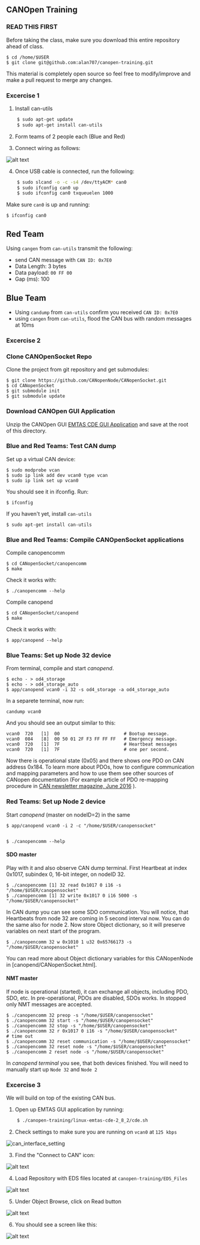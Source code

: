 CANOpen Training
-----------------------------------

### READ THIS FIRST

Before taking the class, make sure you download this entire repository ahead of class.

    $ cd /home/$USER
    $ git clone git@github.com:alan707/canopen-training.git
    
This material is completely open source so feel free to modify/improve and make a pull request to merge any changes.


### Excercise 1

1. Install can-utils
```sh
    $ sudo apt-get update
    $ sudo apt-get install can-utils
```
2. Form teams of 2 people each (Blue and Red)

3. Connect wiring as follows:

![alt text](img/red_blue_teams.png)

4. Once USB cable is connected, run the following:

```sh
    $ sudo slcand -o -c -s4 /dev/ttyACM* can0
    $ sudo ifconfig can0 up
    $ sudo ifconfig can0 txqueuelen 1000 
```

Make sure `can0` is up and running:
    
    $ ifconfig can0
    

## Red Team

Using `cangen` from `can-utils` transmit the following:
- send CAN message with `CAN ID: 0x7E0`
- Data Length: 3 bytes
- Data payload: `00 FF 00`
- Gap (ms): 100

## Blue Team

- Using `candump` from `can-utils` confirm you received `CAN ID: 0x7E0`
- using `cangen` from `can-utils`, flood the CAN bus with random messages at 10ms


### Excercise 2

### Clone CANOpenSocket Repo

Clone the project from git repository and get submodules:

    $ git clone https://github.com/CANopenNode/CANopenSocket.git
    $ cd CANopenSocket
    $ git submodule init
    $ git submodule update


### Download CANOpen GUI Application

Unzip the CANOpen GUI [EMTAS CDE GUI Application](zipped_archives/linux-emtas-cde-2_8_2.zip) and save at the root of this directory.

### Blue and Red Teams: Test CAN dump

Set up a virtual CAN device:

    $ sudo modprobe vcan
    $ sudo ip link add dev vcan0 type vcan
    $ sudo ip link set up vcan0
    
You should see it in ifconfig.  Run:

    $ ifconfig

If you haven't yet, install `can-utils`

    $ sudo apt-get install can-utils

### Blue and Red Teams: Compile CANOpenSocket applications

Compile canopencomm

    $ cd CANopenSocket/canopencomm
    $ make

Check it works with:

    $ ./canopencomm --help
    
Compile canopend

    $ cd CANopenSocket/canopend
    $ make

Check it works with:

    $ app/canopend --help


### Blue Teams: Set up Node 32 device

From terminal, compile and start *canopend*.

    $ echo - > od4_storage
    $ echo - > od4_storage_auto
    $ app/canopend vcan0 -i 32 -s od4_storage -a od4_storage_auto

In a separete terminal, now run: 

    candump vcan0
    
And you should see an output similar to this:

    vcan0  720   [1]  00                        # Bootup message.
    vcan0  084   [8]  00 50 01 2F F3 FF FF FF   # Emergency message.
    vcan0  720   [1]  7F                        # Heartbeat messages
    vcan0  720   [1]  7F                        # one per second.


Now there is operational state (0x05) and there shows one PDO on CAN
address 0x184. To learn more about PDOs, how to configure communication
and mapping parameters and how to use them see other sources of CANopen
documentation (For example article of PDO re-mapping procedure in [CAN
newsletter magazine, June 2016](http://can-newsletter.org/engineering/engineering-miscellaneous/160601_can-newsletter-magazine-june-2016) ).

### Red Teams: Set up Node 2 device

Start *canopend* (master on nodeID=2) in the same

    $ app/canopend vcan0 -i 2 -c "/home/$USER/canopensocket"


    $ ./canopencomm --help

#### SDO master

Play with it and also observe CAN dump terminal. First Heartbeat at
index 0x1017, subindex 0, 16-bit integer, on nodeID 32.

    $ ./canopencomm [1] 32 read 0x1017 0 i16 -s "/home/$USER/canopensocket"
    $ ./canopencomm [1] 32 write 0x1017 0 i16 5000 -s "/home/$USER/canopensocket"

In CAN dump you can see some SDO communication. You will notice, that
Heartbeats from node 32 are coming in 5 second interval now. You can do
the same also for node 2. Now store Object dictionary, so it will preserve
variables on next start of the program.

    $ ./canopencomm 32 w 0x1010 1 u32 0x65766173 -s "/home/$USER/canopensocket"

You can read more about Object dictionary variables for this
CANopenNode in [canopend/CANopenSocket.html].


#### NMT master
If node is operational (started), it can exchange all objects, including
PDO, SDO, etc. In pre-operational, PDOs are disabled, SDOs works. In stopped
only NMT messages are accepted.

    $ ./canopencomm 32 preop -s "/home/$USER/canopensocket"
    $ ./canopencomm 32 start -s "/home/$USER/canopensocket"
    $ ./canopencomm 32 stop -s "/home/$USER/canopensocket"
    $ ./canopencomm 32 r 0x1017 0 i16 -s "/home/$USER/canopensocket"		# time out
    $ ./canopencomm 32 reset communication -s "/home/$USER/canopensocket"
    $ ./canopencomm 32 reset node -s "/home/$USER/canopensocket"
    $ ./canopencomm 2 reset node -s "/home/$USER/canopensocket"

In *canopend terminal* you see, that both devices finished. You will need to manually start up `Node 32` and `Node 2`

### Excercise 3

We will build on top of the existing CAN bus.

1. Open up EMTAS GUI application by running:
```sh
    $ ./canopen-training/linux-emtas-cde-2_8_2/cde.sh
```

2. Check settings to make sure you are running on `vcan0` at `125 kbps`

![can_interface_setting](img/CAN_interface_settings.png)

3. Find the "Connect to CAN" icon:

![alt text](img/start_can_connection.png)

4. Load Repository with EDS files located at `canopen-training/EDS_Files`

![alt text](img/EDS_repository.png)

5. Under Object Browse, click on Read button

![alt text](img/read_canopen_objects.png) 

6. You should see a screen like this:

![alt text](img/EMTAS_GUI_screenshot.png)





